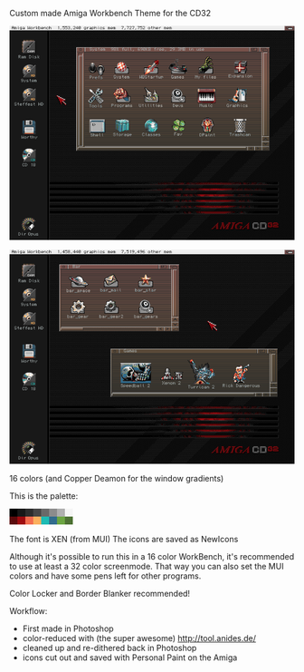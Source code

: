 Custom made Amiga Workbench Theme for the CD32

![CD32 Skin preview 1](./preview1.png?raw=true)

![CD32 Skin preview 2](./preview2.png?raw=true)

16 colors
(and Copper Deamon for the window gradients)

This is the palette:

![CD32 Skin preview 1](./palette.png?raw=true)

The font is XEN (from MUI)
The icons are saved as NewIcons

Although it's possible to run this in a 16 color WorkBench, it's recommended to use at least a 32 color screenmode.
That way you can also set the MUI colors and have some pens left for other programs.

Color Locker and Border Blanker recommended!

Workflow:
 - First made in Photoshop
 - color-reduced with (the super awesome) http://tool.anides.de/
 - cleaned up and re-dithered back in Photoshop
 - icons cut out and saved with Personal Paint on the Amiga




